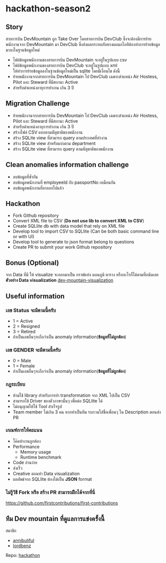 # hackathon-season2
## Story
สายการบิน DevMountain ถูก Take Over โดยสายการบิน DevClub ซึ่งจะต้องมีการย้ายพนักงานจาก DevMountain มา DevClub ซึ่งส่งผลกระทบกับทางแผนกไอทีต้องทำการย้ายข้อมูลมาลงในฐานข้อมูลใหม่ 
- ไฟล์ข้อมูลพนักงานของสายการบิน DevMountain จะอยู่ในรูปแบบ csv
- ไฟล์ข้อมูลพนักงานของสายการบิน DevClub จะอยู่ในรูปแบบ xml  
ให้ทำการย้ายข้อมูลลงในฐานข้อมูลใหม่เป็น sqlite โดยมีเงื่อนไข ดังนี้
- ย้ายพนักงานจากสายการบิน DevMountain ไป DevClub เฉพาะตำแหน่ง Air Hostess, Pilot และ Steward ที่มีสถานะ Active 
- สำหรับตำแหน่งอายุการทำงาน เกิน 3 ปี


## Migration Challenge 
- ย้ายพนักงานจากสายการบิน DevMountain ไป DevClub เฉพาะตำแหน่ง Air Hostess, Pilot และ Steward ที่มีสถานะ Active 
- สำหรับตำแหน่งอายุการทำงาน เกิน 3 ปี
- สร้างไฟล์ CSV แยกตามสัญชาติของพนักงาน
- สร้าง SQLite view ที่สามารถ query ตามประเทศที่ทำงาน
- สร้าง SQLite view สำหรับแบ่งตาม department
- สร้าง SQLite view ที่สามารถ query ตามสัญชาติของพนักงาน

## Clean anomalies information challenge
- ลบข้อมูลที่ซ้ำกัน
- ลบข้อมูลพนักงานที่ employeeId กับ passportNo เหมือนกัน
- ลบข้อมูลพนักงานที่ลาออกไปแล้ว

## Hackathon
- Fork Github repository
- Convert XML file to CSV (**Do not use lib to convert XML to CSV**)
- Create SQLlite db with data model that rely on XML file
- Develop tool to import CSV to SQLlite (Can be both basic command line or with UI)
- Develop tool to generate to json format belong to questions
- Create PR to submit your work Github repository

## Bonus (Optional)
จาก Data ที่มี ให้ visualize จะออกมาเป็น กราฟแท่ง แผนภูมิ ตาราง หรืออะไรก็ได้ตามที่ถนัดเลย
**ตัวอย่าง Data visualization**
[dev-mountain-visualization](https://dev-moutain-dataviz.netlify.app/)

## Useful information

### เลข Status จะมีตามนี้ครับ
- 1 = Active
- 2 = Resigned
- 3 = Retired
- ถ้าเป็นเลขอื่นๆจะถือว่าเป็น anomaly information(**ข้อมูลที่ไม่ถูกต้อง**)

### เลข GENDER จะมีตามนี้ครับ
- 0 = Male
- 1 = Female
- ถ้าเป็นเลขอื่นๆจะถือว่าเป็น anomaly information(**ข้อมูลที่ไม่ถูกต้อง**)

### กฎระเบียบ

- ห้ามใช้ library สำหรับการทำ transformation จาก XML ไปเป็น CSV
- สามารถใช้ Driver ของตัวภาษานั้นๆ เพื่อต่อ SQLlite ได้
- ไม่อนุญาตให้ใช้ Tool สำเร็จรูป
- Team member ไม่เกิน 3 คน หากทำเป็นทีม รบกวนใส่ชื่อเพื่อนๆ ใน Description ตอนส่ง PR

### เกณฑ์การให้คะแนน

- โค๊ดทำงานถูกต้อง
- Performance
  - Memory usage
  - Runtime benchmark 
- Code อ่านง่าย
- ส่งเร็ว
- Creative ตอนทำ Data visualization 
- ผลลัพธ์จาก SQLlite ต้องได้เป็น **JSON** format



### ไม่รู้วิธี Fork หรือ สร้าง PR สามารถฝึกได้จากที่นี่
https://github.com/firstcontributions/first-contributions 



## ทีม Dev mountain ที่ดูแลการแข่งครั้งนี้
สมาชิก
- [annibuliful](https://github.com/annibuliful)
- [lordbenz](https://github.com/lordbenz)

Repo: [hackathon](https://github.com/devmountaintechfest/hackathon-season2)
